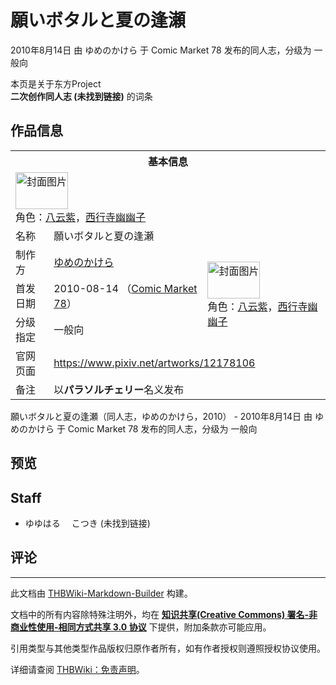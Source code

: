 # 願いボタルと夏の逢瀬

<!-- source html: G:\repos\THBWiki-Markdown-Builder\THBWikiMarkdown\Temp\main\1\18\ns0%3A%E9%A1%98%E3%81%84%E3%83%9C%E3%82%BF%E3%83%AB%E3%81%A8%E5%A4%8F%E3%81%AE%E9%80%A2%E7%80%AC.html -->

2010年8月14日 由 ゆめのかけら 于 Comic Market 78 发布的同人志，分级为 一般向

本页是关于东方Project  
 **二次创作同人志 (未找到链接)** 的词条
## 作品信息

<table><tbody><tr><th colspan="3">基本信息</th></tr><tr><td class="cover-artwork-mobile" colspan="2"><a href="./文件-願いボタルと夏の逢瀬封面.jpg.md" class="image" title="封面图片"><img alt="封面图片" src="https://upload.thwiki.cc/thumb/9/92/%E9%A1%98%E3%81%84%E3%83%9C%E3%82%BF%E3%83%AB%E3%81%A8%E5%A4%8F%E3%81%AE%E9%80%A2%E7%80%AC%E5%B0%81%E9%9D%A2.jpg/84px-%E9%A1%98%E3%81%84%E3%83%9C%E3%82%BF%E3%83%AB%E3%81%A8%E5%A4%8F%E3%81%AE%E9%80%A2%E7%80%AC%E5%B0%81%E9%9D%A2.jpg" decoding="async" loading="lazy" width="84" height="59" srcset="https://upload.thwiki.cc/thumb/9/92/%E9%A1%98%E3%81%84%E3%83%9C%E3%82%BF%E3%83%AB%E3%81%A8%E5%A4%8F%E3%81%AE%E9%80%A2%E7%80%AC%E5%B0%81%E9%9D%A2.jpg/126px-%E9%A1%98%E3%81%84%E3%83%9C%E3%82%BF%E3%83%AB%E3%81%A8%E5%A4%8F%E3%81%AE%E9%80%A2%E7%80%AC%E5%B0%81%E9%9D%A2.jpg 1.5x, https://upload.thwiki.cc/thumb/9/92/%E9%A1%98%E3%81%84%E3%83%9C%E3%82%BF%E3%83%AB%E3%81%A8%E5%A4%8F%E3%81%AE%E9%80%A2%E7%80%AC%E5%B0%81%E9%9D%A2.jpg/168px-%E9%A1%98%E3%81%84%E3%83%9C%E3%82%BF%E3%83%AB%E3%81%A8%E5%A4%8F%E3%81%AE%E9%80%A2%E7%80%AC%E5%B0%81%E9%9D%A2.jpg 2x" data-file-width="1358" data-file-height="946"></a><div class="cover-char">角色：<a href="./八云紫.md" title="八云紫">八云紫</a>，<a href="./西行寺幽幽子.md" title="西行寺幽幽子">西行寺幽幽子</a></div></td>
</tr><tr><td class="label">名称</td><td colspan="2"> 願いボタルと夏の逢瀬 </td></tr><tr><td class="label">制作方</td><td><a href="./ゆめのかけら.md" title="ゆめのかけら">ゆめのかけら</a></td><td class="cover-artwork" rowspan="3" style="min-width:84px;"><a href="./文件-願いボタルと夏の逢瀬封面.jpg.md" class="image" title="封面图片"><img alt="封面图片" src="https://upload.thwiki.cc/thumb/9/92/%E9%A1%98%E3%81%84%E3%83%9C%E3%82%BF%E3%83%AB%E3%81%A8%E5%A4%8F%E3%81%AE%E9%80%A2%E7%80%AC%E5%B0%81%E9%9D%A2.jpg/84px-%E9%A1%98%E3%81%84%E3%83%9C%E3%82%BF%E3%83%AB%E3%81%A8%E5%A4%8F%E3%81%AE%E9%80%A2%E7%80%AC%E5%B0%81%E9%9D%A2.jpg" decoding="async" loading="lazy" width="84" height="59" srcset="https://upload.thwiki.cc/thumb/9/92/%E9%A1%98%E3%81%84%E3%83%9C%E3%82%BF%E3%83%AB%E3%81%A8%E5%A4%8F%E3%81%AE%E9%80%A2%E7%80%AC%E5%B0%81%E9%9D%A2.jpg/126px-%E9%A1%98%E3%81%84%E3%83%9C%E3%82%BF%E3%83%AB%E3%81%A8%E5%A4%8F%E3%81%AE%E9%80%A2%E7%80%AC%E5%B0%81%E9%9D%A2.jpg 1.5x, https://upload.thwiki.cc/thumb/9/92/%E9%A1%98%E3%81%84%E3%83%9C%E3%82%BF%E3%83%AB%E3%81%A8%E5%A4%8F%E3%81%AE%E9%80%A2%E7%80%AC%E5%B0%81%E9%9D%A2.jpg/168px-%E9%A1%98%E3%81%84%E3%83%9C%E3%82%BF%E3%83%AB%E3%81%A8%E5%A4%8F%E3%81%AE%E9%80%A2%E7%80%AC%E5%B0%81%E9%9D%A2.jpg 2x" data-file-width="1358" data-file-height="946"></a><div class="cover-char">角色：<a href="./八云紫.md" title="八云紫">八云紫</a>，<a href="./西行寺幽幽子.md" title="西行寺幽幽子">西行寺幽幽子</a></div></td>
</tr><tr><td class="label">首发日期</td><td>2010-08-14&#160;（<a href="/展会作品列表?e=Comic+Market%2378">Comic Market 78</a>）</td></tr><tr><td class="label">分级指定</td><td>一般向</td></tr>
<tr><td class="label">官网页面</td><td colspan="2"><a rel="nofollow" class="external free" href="https://www.pixiv.net/artworks/12178106">https://www.pixiv.net/artworks/12178106</a></td></tr><tr><td class="label">备注</td><td colspan="2">以<b>パラソルチェリー</b>名义发布</td></tr></tbody></table>

願いボタルと夏の逢瀬（同人志，ゆめのかけら，2010） - 2010年8月14日 由 ゆめのかけら 于 Comic Market 78 发布的同人志，分级为 一般向
## 预览
## Staff
- ゆゆはる　 こつき (未找到链接)

## 评论




---

此文档由 [THBWiki-Markdown-Builder](https://github.com/Delsin-Yu/THBWiki-Markdown-Builder) 构建。

文档中的所有内容除特殊注明外，均在 [**知识共享(Creative Commons) 署名-非商业性使用-相同方式共享 3.0 协议**](https://creativecommons.org/licenses/by-sa/3.0/deed.zh-hans) 下提供，附加条款亦可能应用。

引用类型与其他类型作品版权归原作者所有，如有作者授权则遵照授权协议使用。

详细请查阅 [THBWiki：免责声明](https://thbwiki.cc/THBWiki:%E5%85%8D%E8%B4%A3%E5%A3%B0%E6%98%8E)。


